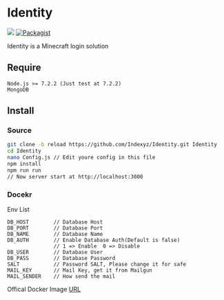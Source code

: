 # Identity
[![](https://images.microbadger.com/badges/image/indexyz/identity:reload.svg)](https://microbadger.com/images/indexyz/identity:reload "Get your own image badge on microbadger.com")
[![Packagist](https://img.shields.io/packagist/l/doctrine/orm.svg)]()

Identity is a Minecraft login solution

## Require
```
Node.js >= 7.2.2 (Just test at 7.2.2)
MongoDB
```

## Install 
### Source
```bash
git clone -b reload https://github.com/Indexyz/Identity.git Identity
cd Identity
nano Config.js // Edit youre config in this file
npm install 
npm run run
// Now server start at http://localhost:3000
```

### Docekr
Env List
```
DB_HOST        // Database Host
DB_PORT        // Database Port
DB_NAME        // Database Name
DB_AUTH        // Enable Database Auth(Default is false)
               // 1 => Enable  0 => Disable
DB_USER        // Database User
DB_PASS        // Database Password
SALT           // Password SALT, Please change it for safe
MAIL_KEY       // Mail Key, get it from Mailgun
MAIL_SENDER    // How send the mail
```
Offical Docker Image [URL](https://hub.docker.com/r/indexyz/identity/)
